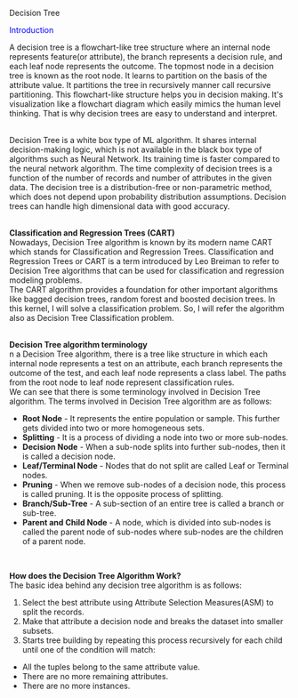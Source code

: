 Decision Tree
<br/>

<p style="color:blue;">Introduction</p>
A decision tree is a flowchart-like tree structure where an internal node represents feature(or attribute), the branch represents a decision rule, and each leaf node represents the outcome. The topmost node in a decision tree is known as the root node. It learns to partition on the basis of the attribute value. It partitions the tree in recursively manner call recursive partitioning. This flowchart-like structure helps you in decision making. It's visualization like a flowchart diagram which easily mimics the human level thinking. That is why decision trees are easy to understand and interpret. <br/>
<br/>

Decision Tree is a white box type of ML algorithm. It shares internal decision-making logic, which is not available in the black box type of algorithms such as Neural Network. Its training time is faster compared to the neural network algorithm. The time complexity of decision trees is a function of the number of records and number of attributes in the given data. The decision tree is a distribution-free or non-parametric method, which does not depend upon probability distribution assumptions. Decision trees can handle high dimensional data with good accuracy. <br/>
<br/>

**Classification and Regression Trees (CART)** <br/>
Nowadays, Decision Tree algorithm is known by its modern name CART which stands for Classification and Regression Trees. Classification and Regression Trees or CART is a term introduced by Leo Breiman to refer to Decision Tree algorithms that can be used for classification and regression modeling problems. <br/>
The CART algorithm provides a foundation for other important algorithms like bagged decision trees, random forest and boosted decision trees. In this kernel, I will solve a classification problem. So, I will refer the algorithm also as Decision Tree Classification problem. <br/>
<br/>

**Decision Tree algorithm terminology** <br/>
n a Decision Tree algorithm, there is a tree like structure in which each internal node represents a test on an attribute, each branch represents the outcome of the test, and each leaf node represents a class label. The paths from the root node to leaf node represent classification rules. <br/>
We can see that there is some terminology involved in Decision Tree algorithm. The terms involved in Decision Tree algorithm are as follows:
* **Root Node** - It represents the entire population or sample. This further gets divided into two or more homogeneous sets.
* **Splitting** - It is a process of dividing a node into two or more sub-nodes.
* **Decision Node** - When a sub-node splits into further sub-nodes, then it is called a decision node.
* **Leaf/Terminal Node** - Nodes that do not split are called Leaf or Terminal nodes.
* **Pruning** - When we remove sub-nodes of a decision node, this process is called pruning. It is the opposite process of splitting.
* **Branch/Sub-Tree** - A sub-section of an entire tree is called a branch or sub-tree.
* **Parent and Child Node** - A node, which is divided into sub-nodes is called the parent node of sub-nodes where sub-nodes are the children of a parent node. <br/>
<br/>

**How does the Decision Tree Algorithm Work?** <br/>
The basic idea behind any decision tree algorithm is as follows:
1. Select the best attribute using Attribute Selection Measures(ASM) to split the records. <br/>
2. Make that attribute a decision node and breaks the dataset into smaller subsets. <br/>
3. Starts tree building by repeating this process recursively for each child until one of the condition will match:
 * All the tuples belong to the same attribute value.
 * There are no more remaining attributes.
 * There are no more instances.
